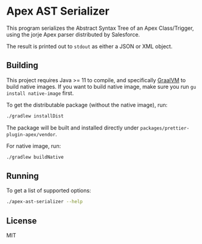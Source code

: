 # Apex AST Serializer

This program serializes the Abstract Syntax Tree of an Apex Class/Trigger,
using the jorje Apex parser distributed by Salesforce.

The result is printed out to `stdout` as either a JSON or XML object.

## Building

This project requires Java >= 11 to compile, and specifically [GraalVM](https://www.graalvm.org/) to build native images.
If you want to build native image, make sure you run `gu install native-image` first.

To get the distributable package (without the native image), run:

```bash
./gradlew installDist
```

The package will be built and installed directly under `packages/prettier-plugin-apex/vendor`.

For native image, run:

```bash
./gradlew buildNative
```

## Running

To get a list of supported options:

```bash
./apex-ast-serializer --help
```

## License

MIT
